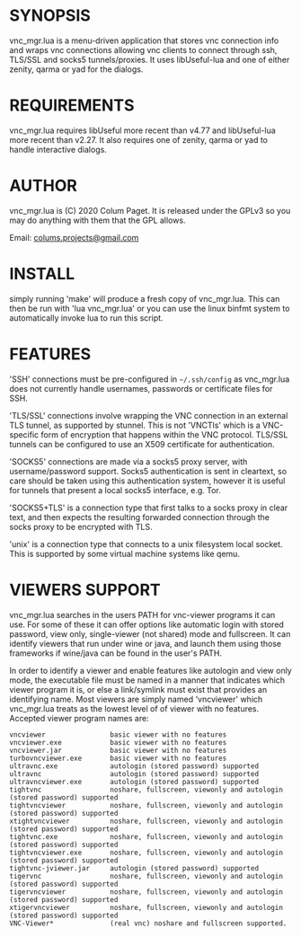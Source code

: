 SYNOPSIS
========

vnc_mgr.lua is a menu-driven application that stores vnc connection info and wraps vnc connections allowing vnc clients to connect through ssh, TLS/SSL and socks5 tunnels/proxies. It uses libUseful-lua and one of either zenity, qarma or yad for the dialogs.



REQUIREMENTS
============

vnc_mgr.lua requires libUseful more recent than v4.77 and libUseful-lua more recent than v2.27. It also requires one of zenity, qarma or yad to handle interactive dialogs.


AUTHOR
======

vnc_mgr.lua is (C) 2020 Colum Paget. It is released under the GPLv3 so you may do anything with them that the GPL allows.

Email: colums.projects@gmail.com


INSTALL
=======

simply running 'make' will produce a fresh copy of vnc_mgr.lua. This can then be run with 'lua vnc_mgr.lua' or you can use the linux binfmt system to automatically invoke lua to run this script.



FEATURES
========

'SSH' connections must be pre-configured in `~/.ssh/config` as vnc_mgr.lua does not currently handle usernames, passwords or certificate files for SSH.

'TLS/SSL' connections involve wrapping the VNC connection in an external TLS tunnel, as supported by stunnel. This is not 'VNCTls' which is a VNC-specific form of encryption that happens within the VNC protocol. TLS/SSL tunnels can be configured to use an X509 certificate for authentication.

'SOCKS5' connections are made via a socks5 proxy server, with username/password support. Socks5 authentication is sent in cleartext, so care should be taken using this authentication system, however it is useful for tunnels that present a local socks5 interface, e.g. Tor.

'SOCKS5+TLS' is a connection type that first talks to a socks proxy in clear text, and then expects the resulting forwarded connection through the socks proxy to be encrypted with TLS.

'unix' is a connection type that connects to a unix filesystem local socket. This is supported by some virtual machine systems like qemu.



VIEWERS SUPPORT
===============

vnc_mgr.lua searches in the users PATH for vnc-viewer programs it can use. For some of these it can offer options like automatic login with stored password, view only, single-viewer (not shared) mode and fullscreen. It can identify viewers that run under wine or java, and launch them using those frameworks if wine/java can be found in the user's PATH.

In order to identify a viewer and enable features like autologin and view only mode, the executable file must be named in a manner that indicates which viewer program it is, or else a link/symlink must exist that provides an identifying name. Most viewers are simply named 'vncviewer' which vnc_mgr.lua treats as the lowest level of of viewer with no features. Accepted viewer program names are:

```
vncviewer                basic viewer with no features
vncviewer.exe            basic viewer with no features
vncviewer.jar            basic viewer with no features
turbovncviewer.exe       basic viewer with no features
ultravnc.exe             autologin (stored password) supported
ultravnc                 autologin (stored password) supported
ultravncviewer.exe       autologin (stored password) supported
tightvnc                 noshare, fullscreen, viewonly and autologin (stored password) supported
tightvncviewer           noshare, fullscreen, viewonly and autologin (stored password) supported
xtightvncviewer          noshare, fullscreen, viewonly and autologin (stored password) supported
tightvnc.exe             noshare, fullscreen, viewonly and autologin (stored password) supported
tightvncviewer.exe       noshare, fullscreen, viewonly and autologin (stored password) supported
tightvnc-jviewer.jar     autologin (stored password) supported
tigervnc                 noshare, fullscreen, viewonly and autologin (stored password) supported
tigervncviewer           noshare, fullscreen, viewonly and autologin (stored password) supported
xtigervncviewer          noshare, fullscreen, viewonly and autologin (stored password) supported
VNC-Viewer*              (real vnc) noshare and fullscreen supported.
```


